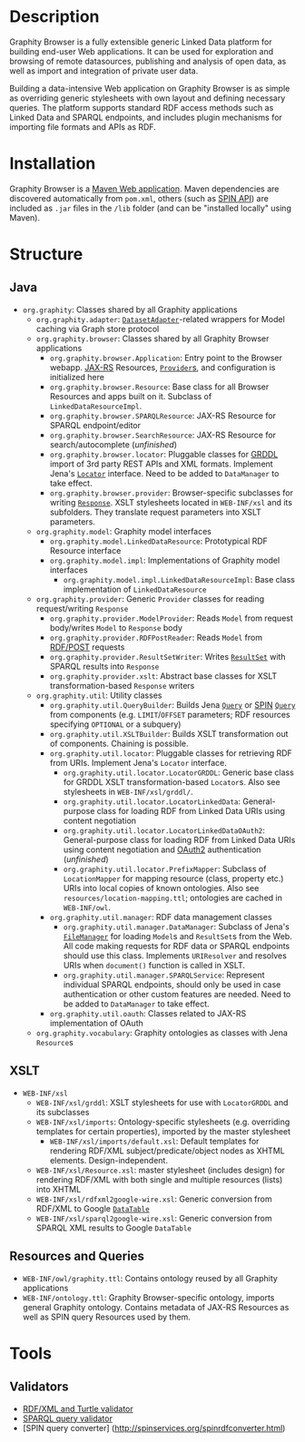 Description
===========

Graphity Browser is a fully extensible generic Linked Data platform for building end-user Web applications.
It can be used for exploration and browsing of remote datasources, publishing and analysis of open data, as well as import and integration of private user data.

Building a data-intensive Web application on Graphity Browser is as simple as overriding generic stylesheets with own layout and defining necessary queries.
The platform supports standard RDF access methods such as Linked Data and SPARQL endpoints, and includes plugin mechanisms for importing file formats and APIs as RDF.

Installation
============

Graphity Browser is a [Maven Web application](http://maven.apache.org/guides/mini/guide-webapp.html).
Maven dependencies are discovered automatically from `pom.xml`, others (such as [SPIN API](http://topbraid.org/spin/api/)) are included as `.jar` files in the `/lib` folder (and can be "installed locally" using Maven).

Structure
=========

Java
----

* `org.graphity`: Classes shared by all Graphity applications
    * `org.graphity.adapter`: [`DatasetAdapter`](http://jena.apache.org/documentation/javadoc/fuseki/org/apache/jena/fuseki/http/DatasetAdapter.html)-related wrappers for Model caching via Graph store protocol
    * `org.graphity.browser`: Classes shared by all Graphity Browser applications
        * `org.graphity.browser.Application`: Entry point to the Browser webapp. [JAX-RS](http://docs.oracle.com/javaee/6/tutorial/doc/giepu.html) Resources, [`Provider`s](http://jackson.codehaus.org/javadoc/jax-rs/1.0/javax/ws/rs/ext/Providers.html), and configuration is initialized here
        * `org.graphity.browser.Resource`: Base class for all Browser Resources and apps built on it. Subclass of ``LinkedDataResourceImpl``.
        * `org.graphity.browser.SPARQLResource`: JAX-RS Resource for SPARQL endpoint/editor
        * `org.graphity.browser.SearchResource`: JAX-RS Resource for search/autocomplete (_unfinished_)
        * `org.graphity.browser.locator`: Pluggable classes for [GRDDL](http://www.w3.org/TR/grddl/) import of 3rd party REST APIs and XML formats. Implement Jena's [`Locator`](http://jena.apache.org/documentation/javadoc/jena/com/hp/hpl/jena/util/Locator.html) interface. Need to be added to `DataManager` to take effect.
        * `org.graphity.browser.provider`: Browser-specific subclasses for writing [`Response`](http://jackson.codehaus.org/javadoc/jax-rs/1.0/javax/ws/rs/core/Response.html). XSLT stylesheets located in `WEB-INF/xsl` and its subfolders. They translate request parameters into XSLT parameters.
    * `org.graphity.model`: Graphity model interfaces
        * `org.graphity.model.LinkedDataResource`: Prototypical RDF Resource interface
        * `org.graphity.model.impl`: Implementations of Graphity model interfaces
            * `org.graphity.model.impl.LinkedDataResourceImpl`: Base class implementation of `LinkedDataResource`
    * `org.graphity.provider`: Generic `Provider` classes for reading request/writing `Response`
        * `org.graphity.provider.ModelProvider`: Reads `Model` from request body/writes `Model` to `Response` body
        * `org.graphity.provider.RDFPostReader`: Reads `Model` from [RDF/POST](http://www.lsrn.org/semweb/rdfpost.html) requests
        * `org.graphity.provider.ResultSetWriter`: Writes [`ResultSet`](http://jena.apache.org/documentation/javadoc/arq/com/hp/hpl/jena/query/ResultSet.html) with SPARQL results into `Response`
        * `org.graphity.provider.xslt`: Abstract base classes for XSLT transformation-based `Response` writers
    * `org.graphity.util`: Utility classes
        * `org.graphity.util.QueryBuilder`: Builds Jena [`Query`](http://jena.apache.org/documentation/javadoc/arq/com/hp/hpl/jena/query/Query.html) or [SPIN](http://spinrdf.org/spin.html) [`Query`](www.topquadrant.com/topbraid/spin/api/javadoc/org/topbraid/spin/model/class-use/Query.html) from components (e.g. `LIMIT`/`OFFSET` parameters; RDF resources specifying `OPTIONAL` or a subquery)
        * `org.graphity.util.XSLTBuilder`: Builds XSLT transformation out of components. Chaining is possible.
        * `org.graphity.util.locator`: Pluggable classes for retrieving RDF from URIs. Implement Jena's `Locator` interface.
            * `org.graphity.util.locator.LocatorGRDDL`: Generic base class for GRDDL XSLT transformation-based `Locator`s. Also see stylesheets in `WEB-INF/xsl/grddl/`.
            * `org.graphity.util.locator.LocatorLinkedData`: General-purpose class for loading RDF from Linked Data URIs using content negotiation
            * `org.graphity.util.locator.LocatorLinkedDataOAuth2`: General-purpose class for loading RDF from Linked Data URIs using content negotiation and [OAuth2](http://oauth.net/2/) authentication (_unfinished_)
            * `org.graphity.util.locator.PrefixMapper`: Subclass of `LocationMapper` for mapping resource (class, property etc.) URIs into local copies of known ontologies. Also see `resources/location-mapping.ttl`; ontologies are cached in `WEB-INF/owl`.
        * `org.graphity.util.manager`: RDF data management classes
            * `org.graphity.util.manager.DataManager`: Subclass of Jena's [`FileManager`](http://jena.sourceforge.net/how-to/filemanager.html) for loading `Model`s and `ResultSet`s from the Web. All code making requests for RDF data or SPARQL endpoints should use this class. Implements `URIResolver` and resolves URIs when `document()` function is called in XSLT.
            * `org.graphity.util.manager.SPARQLService`: Represent individual SPARQL endpoints, should only be used in case authentication or other custom features are needed. Need to be added to `DataManager` to take effect.
        * `org.graphity.util.oauth`: Classes related to JAX-RS implementation of OAuth
    * `org.graphity.vocabulary`: Graphity ontologies as classes with Jena `Resource`s

XSLT
----

* `WEB-INF/xsl`
    * `WEB-INF/xsl/grddl`: XSLT stylesheets for use with `LocatorGRDDL` and its subclasses
    * `WEB-INF/xsl/imports`: Ontology-specific stylesheets (e.g. overriding templates for certain properties), imported by the master stylesheet
        * `WEB-INF/xsl/imports/default.xsl`: Default templates for rendering RDF/XML subject/predicate/object nodes as XHTML elements. Design-independent.
    * `WEB-INF/xsl/Resource.xsl`: master stylesheet (includes design) for rendering RDF/XML with both single and multiple resources (lists) into XHTML
    * `WEB-INF/xsl/rdfxml2google-wire.xsl`: Generic conversion from RDF/XML to Google [`DataTable`](https://developers.google.com/chart/interactive/docs/reference#DataTable)
    * `WEB-INF/xsl/sparql2google-wire.xsl`: Generic conversion from SPARQL XML results to Google `DataTable`

Resources and Queries
---------------------

* `WEB-INF/owl/graphity.ttl`: Contains ontology reused by all Graphity applications
* `WEB-INF/ontology.ttl`: Graphity Browser-specific ontology, imports general Graphity ontology. Contains metadata of JAX-RS Resources as well as SPIN query Resources used by them.

Tools
=====

Validators
----------

* [RDF/XML and Turtle validator](http://www.rdfabout.com/demo/validator/)
* [SPARQL query validator](http://sparql.org/query-validator.html)
* [SPIN query converter] (http://spinservices.org/spinrdfconverter.html)